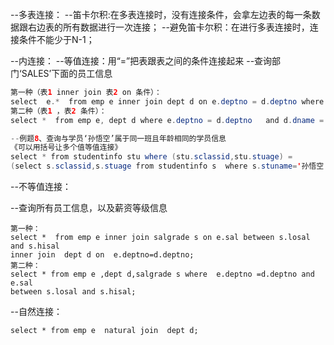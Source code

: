--多表连接：
       --笛卡尔积:在多表连接时，没有连接条件，会拿左边表的每一条数据跟右边表的所有数据进行一次连接；
       --避免笛卡尔积：在进行多表连接时，连接条件不能少于N-1；

--内连接：
--等值连接：用“=”把表跟表之间的条件连接起来
--查询部门‘SALES’下面的员工信息

```java
第一种（表1 inner join 表2 on 条件）：
select  e.*  from emp e inner join dept d on e.deptno = d.deptno where d.dname ='SALES';
第二种（表1 ，表2 条件）：
select *  from emp e, dept d where e.deptno = d.deptno   and d.dname = 'SALES';
```

```java
--例题8、查询与学员‘孙悟空’属于同一班且年龄相同的学员信息
《可以用括号让多个值等值连接》
select * from studentinfo stu where (stu.sclassid,stu.stuage) = 
(select s.sclassid,s.stuage from studentinfo s  where s.stuname='孙悟空')
```

--不等值连接：

--查询所有员工信息，以及薪资等级信息

```
第一种：
select *  from emp e inner join salgrade s on e.sal between s.losal and s.hisal 
inner join  dept d on  e.deptno=d.deptno;
第二种：
select * from emp e ,dept d,salgrade s where  e.deptno =d.deptno and e.sal 
between s.losal and s.hisal;
```

--自然连接：

```
select * from emp e  natural join  dept d; 
```

